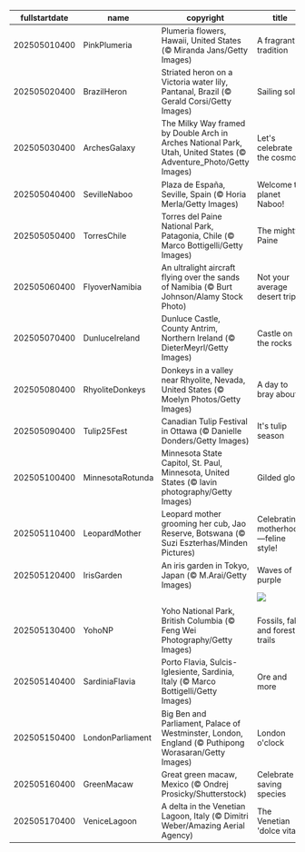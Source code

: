 |fullstartdate|name|copyright|title|image|
|--|--|--|--|--|
202505010400|PinkPlumeria|Plumeria flowers, Hawaii, United States (© Miranda Jans/Getty Images)|A fragrant tradition|![](/en-CA/2025/05/202505010400PinkPlumeria.jpg)|
202505020400|BrazilHeron|Striated heron on a Victoria water lily, Pantanal, Brazil (© Gerald Corsi/Getty Images)|Sailing solo|![](/en-CA/2025/05/202505020400BrazilHeron.jpg)|
202505030400|ArchesGalaxy|The Milky Way framed by Double Arch in Arches National Park, Utah, United States (© Adventure_Photo/Getty Images)|Let's celebrate the cosmos|![](/en-CA/2025/05/202505030400ArchesGalaxy.jpg)|
202505040400|SevilleNaboo|Plaza de España, Seville, Spain (© Horia Merla/Getty Images)|Welcome to planet Naboo!|![](/en-CA/2025/05/202505040400SevilleNaboo.jpg)|
202505050400|TorresChile|Torres del Paine National Park, Patagonia, Chile (© Marco Bottigelli/Getty Images)|The mighty Paine|![](/en-CA/2025/05/202505050400TorresChile.jpg)|
202505060400|FlyoverNamibia|An ultralight aircraft flying over the sands of Namibia (© Burt Johnson/Alamy Stock Photo)|Not your average desert trip|![](/en-CA/2025/05/202505060400FlyoverNamibia.jpg)|
202505070400|DunluceIreland|Dunluce Castle, County Antrim, Northern Ireland (© DieterMeyrl/Getty Images)|Castle on the rocks|![](/en-CA/2025/05/202505070400DunluceIreland.jpg)|
202505080400|RhyoliteDonkeys|Donkeys in a valley near Rhyolite, Nevada, United States (© Moelyn Photos/Getty Images)|A day to bray about|![](/en-CA/2025/05/202505080400RhyoliteDonkeys.jpg)|
202505090400|Tulip25Fest|Canadian Tulip Festival in Ottawa (© Danielle Donders/Getty Images)|It's tulip season|![](/en-CA/2025/05/202505090400Tulip25Fest.jpg)|
202505100400|MinnesotaRotunda|Minnesota State Capitol, St. Paul, Minnesota, United States (© lavin photography/Getty Images)|Gilded glory|![](/en-CA/2025/05/202505100400MinnesotaRotunda.jpg)|
202505110400|LeopardMother|Leopard mother grooming her cub, Jao Reserve, Botswana (© Suzi Eszterhas/Minden Pictures)|Celebrating motherhood—feline style!|![](/en-CA/2025/05/202505110400LeopardMother.jpg)|
202505120400|IrisGarden|An iris garden in Tokyo, Japan (© M.Arai/Getty Images)|Waves of purple|![](/en-CA/2025/05/202505120400IrisGarden.jpg)|
||||![](/en-CA/2025/05/.jpg)|
202505130400|YohoNP|Yoho National Park, British Columbia (© Feng Wei Photography/Getty Images)|Fossils, falls and forest trails|![](/en-CA/2025/05/202505130400YohoNP.jpg)|
202505140400|SardiniaFlavia|Porto Flavia, Sulcis-Iglesiente, Sardinia, Italy (© Marco Bottigelli/Getty Images)|Ore and more|![](/en-CA/2025/05/202505140400SardiniaFlavia.jpg)|
202505150400|LondonParliament|Big Ben and Parliament, Palace of Westminster, London, England (© Puthipong Worasaran/Getty Images)|London o'clock|![](/en-CA/2025/05/202505150400LondonParliament.jpg)|
202505160400|GreenMacaw|Great green macaw, Mexico (© Ondrej Prosicky/Shutterstock)|Celebrate saving species|![](/en-CA/2025/05/202505160400GreenMacaw.jpg)|
202505170400|VeniceLagoon|A delta in the Venetian Lagoon, Italy   (© Dimitri Weber/Amazing Aerial Agency)|The Venetian 'dolce vita'|![](/en-CA/2025/05/202505170400VeniceLagoon.jpg)|

